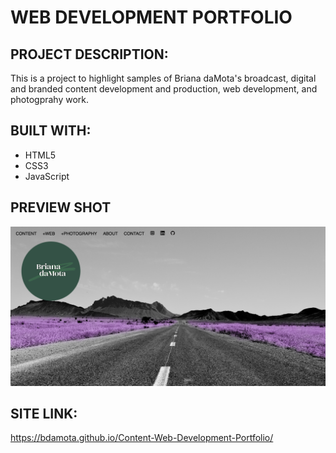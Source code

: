 # WEB DEVELOPMENT PORTFOLIO 

## PROJECT DESCRIPTION:
This is a project to highlight samples of Briana daMota's broadcast, digital and branded content development and production, web development, and photogprahy work. 

## BUILT WITH: 
* HTML5
* CSS3
* JavaScript

## PREVIEW SHOT
![image](https://github.com/bdamota/Content-Web-Development-Portfolio/blob/master/assets/images/Screen%20Shot%202020-07-19%20at%2012.01.56%20AM.png)

## SITE LINK:
 https://bdamota.github.io/Content-Web-Development-Portfolio/


